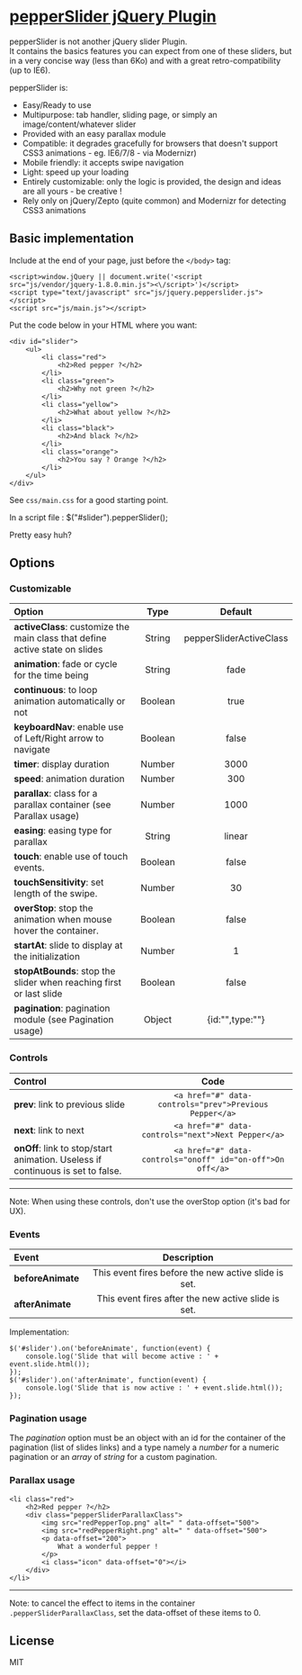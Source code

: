 # [pepperSlider jQuery Plugin](https://github.com/DamienSeguin/pepperSlider)

pepperSlider is not another jQuery slider Plugin.  
It contains the basics features you can expect from one of these sliders, but in a very concise way (less than 6Ko) and with a great retro-compatibility (up to IE6).

pepperSlider is:
* Easy/Ready to use
* Multipurpose: tab handler, sliding page, or simply an image/content/whatever slider
* Provided with an easy parallax module
* Compatible: it degrades gracefully for browsers that doesn't support CSS3 animations - eg. IE6/7/8 - via Modernizr)
* Mobile friendly: it accepts swipe navigation
* Light: speed up your loading
* Entirely customizable: only the logic is provided, the design and ideas are all yours - be creative !
* Rely only on jQuery/Zepto (quite common) and Modernizr for detecting CSS3 animations


## Basic implementation
Include at the end of your page, just before the `</body>` tag:

	<script>window.jQuery || document.write('<script src="js/vendor/jquery-1.8.0.min.js"><\/script>')</script>
	<script type="text/javascript" src="js/jquery.pepperslider.js"></script>
	<script src="js/main.js"></script>

Put the code below in your HTML where you want:

	<div id="slider">
		<ul>
			<li class="red">
				<h2>Red pepper ?</h2>
			</li>
			<li class="green">
				<h2>Why not green ?</h2>
			</li>
			<li class="yellow">
				<h2>What about yellow ?</h2>
			</li>
			<li class="black">
				<h2>And black ?</h2>
			</li>
			<li class="orange">
				<h2>You say ? Orange ?</h2>
			</li>
		</ul>
	</div>

See `css/main.css` for a good starting point.

In a script file :
	$("#slider").pepperSlider();

Pretty easy huh?

## Options

### Customizable

|Option|Type|Default
|:---------|:---------:|:----------:|
|**activeClass**: customize the main class that define active state on slides|String|pepperSliderActiveClass|
|**animation**: fade or cycle for the time being|String|fade|
|**continuous**: to loop animation automatically or not|Boolean|true|
|**keyboardNav**: enable use of Left/Right arrow to navigate|Boolean|false|
|**timer**: display duration|Number|3000|
|**speed**: animation duration|Number|300|
|**parallax**: class for a parallax container (see Parallax usage)|Number|1000|
|**easing**: easing type for parallax|String|linear|
|**touch**: enable use of touch events.|Boolean|false|
|**touchSensitivity**: set length of the swipe.|Number|30|
|**overStop**: stop the animation when mouse hover the container.|Boolean|false|
|**startAt**: slide to display at the initialization|Number|1|
|**stopAtBounds**: stop the slider when reaching first or last slide|Boolean|false|
|**pagination**: pagination module (see Pagination usage)|Object|{id:"",type:""}|

### Controls

|Control|Code
|:---------|:---------:|
|**prev**: link to previous slide |`<a href="#" data-controls="prev">Previous Pepper</a>`|
|**next**: link to next |`<a href="#" data-controls="next">Next Pepper</a>`|
|**onOff**: link to stop/start animation. Useless if continuous is set to false. |`<a href="#" data-controls="onoff" id="on-off">On off</a>`|

---
Note: When using these controls, don't use the overStop option (it's bad for UX).

### Events

|Event|Description
|:---------|:---------:|
|**beforeAnimate**|This event fires before the new active slide is set.|
|**afterAnimate**|This event fires after the new active slide is set.|

Implementation:

	$('#slider').on('beforeAnimate', function(event) {
		console.log('Slide that will become active : ' + event.slide.html());
	});
	$('#slider').on('afterAnimate', function(event) {
		console.log('Slide that is now active : ' + event.slide.html());
	});


### Pagination usage
The *pagination* option must be an object with an id for the container of the pagination (list of slides links) and a type namely a *number* for a numeric pagination or an *array* of *string* for a custom pagination.

### Parallax usage


	<li class="red">
		<h2>Red pepper ?</h2>
		<div class="pepperSliderParallaxClass">
			<img src="redPepperTop.png" alt=" " data-offset="500">
			<img src="redPepperRight.png" alt=" " data-offset="500">
			<p data-offset="200">
				What a wonderful pepper !
			</p>
			<i class="icon" data-offset="0"></i>
		</div>
	</li>

---
Note: to cancel the effect to items in the container `.pepperSliderParallaxClass`, set the data-offset of these items to 0.


## License
MIT
